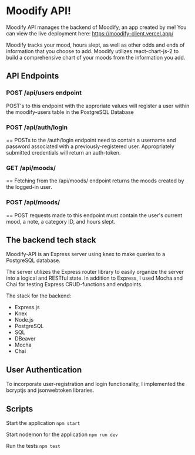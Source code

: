 # Moodify API!

 Moodify API manages the backend of Moodify, an app created by me! You can view the live deployment here: https://moodify-client.vercel.app/
 
 Moodify tracks your mood, hours slept, as well as other odds and ends of information that you choose to add.
 Moodify utilizes react-chart-js-2 to build a comprehensive chart of your moods from the information you add.
 
 ## API Endpoints
 
 ### POST /api/users endpoint
 
  POST's to this endpoint with the approriate values will register a user within the moodify-users table in the PostgreSQL Database
  
### POST /api/auth/login
==
 POSTs to the /auth/login endpoint need to contain a username and password associated with a previously-registered user. Appropriately submitted credentials will return an auth-token.
 
### GET /api/moods/
== 
 Fetching from the /api/moods/ endpoint returns the moods created by the logged-in user.
 
### POST /api/moods/
==
  POST requests made to this endpoint must contain the user's current mood, a note, a category ID, and hours slept. 
 

## The backend tech stack

 Moodify-API is an Express server using knex to make queries to a PostgreSQL database.
 
 The server utilizes the Express router library to easily organize the server into a logical and RESTful state.
 In addition to Express, I used Mocha and Chai for testing Express CRUD-functions and endpoints.
 
 The stack for the backend:

* Express.js
* Knex
* Node.js
* PostgreSQL
* SQL
* DBeaver
* Mocha
* Chai
 
## User Authentication
  To incorporate user-registration and login functionality, I implemented the bcryptjs and jsonwebtoken libraries.
  
## Scripts

Start the application `npm start`

Start nodemon for the application `npm run dev`

Run the tests `npm test`
